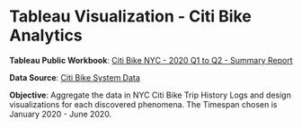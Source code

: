 # Tableau Visualization - Citi Bike Analytics
**Tableau Public Workbook**: [Citi Bike NYC - 2020 Q1 to Q2 - Summary Report](https://public.tableau.com/profile/duong.luu8235#!/vizhome/CityBikeAnalysisReport2020Q1Q2/CitiBike2020Q1Q2AnalysisReport?publish=yes)

**Data Source**: [Citi Bike System Data](https://www.citibikenyc.com/system-data)


**Objective**: Aggregate the data in NYC Citi Bike Trip History Logs and design visualizations for each discovered phenomena. The Timespan chosen is January 2020 - June 2020.
